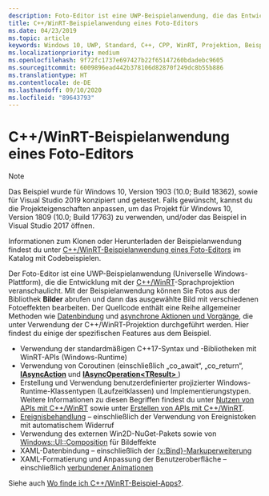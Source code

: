 ```yaml
---
description: Foto-Editor ist eine UWP-Beispielanwendung, die das Entwickeln von Apps mit der C++/WinRT-Programmiersprache veranschaulicht. Mit der Beispielanwendung kannst du Fotos aus der Bibliothek „Bilder“ abrufen und dann das ausgewählte Bild mit verschiedenen Fotoeffekten bearbeiten.
title: C++/WinRT-Beispielanwendung eines Foto-Editors
ms.date: 04/23/2019
ms.topic: article
keywords: Windows 10, UWP, Standard, C++, CPP, WinRT, Projektion, Beispiel, Anwendung, Beispielanwendung, Foto, Editor, Foto-Editor
ms.localizationpriority: medium
ms.openlocfilehash: 9f72fc1737e697427b22f65147260bdadebc9605
ms.sourcegitcommit: 6009896ead442b378106d82870f249dc8b55b886
ms.translationtype: HT
ms.contentlocale: de-DE
ms.lasthandoff: 09/10/2020
ms.locfileid: "89643793"
---
```

# <a name="photo-editor-cwinrt-sample-application"></a>C++/WinRT-Beispielanwendung eines Foto-Editors

> [!NOTE]
> Das Beispiel wurde für Windows 10, Version 1903 (10.0; Build 18362), sowie für Visual Studio 2019 konzipiert und getestet. Falls gewünscht, kannst du die Projekteigenschaften anpassen, um das Projekt für Windows 10, Version 1809 (10.0; Build 17763) zu verwenden, und/oder das Beispiel in Visual Studio 2017 öffnen.

Informationen zum Klonen oder Herunterladen der Beispielanwendung findest du unter [C++/WinRT-Beispielanwendung eines Foto-Editors](/samples/microsoft/windows-appsample-photo-editor/photo-editor-cwinrt-sample-application/) im Katalog mit Codebeispielen.

Der Foto-Editor ist eine UWP-Beispielanwendung (Universelle Windows-Plattform), die die Entwicklung mit der [C++/WinRT](intro-to-using-cpp-with-winrt.md)-Sprachprojektion veranschaulicht. Mit der Beispielanwendung können Sie Fotos aus der Bibliothek **Bilder** abrufen und dann das ausgewählte Bild mit verschiedenen Fotoeffekten bearbeiten. Der Quellcode enthält eine Reihe allgemeiner Methoden wie [Datenbindung](binding-property.md) und [asynchrone Aktionen und Vorgänge](concurrency.md), die unter Verwendung der C++/WinRT-Projektion durchgeführt werden. Hier findest du einige der spezifischen Features aus dem Beispiel.

- Verwendung der standardmäßigen C++17-Syntax und -Bibliotheken mit WinRT-APIs (Windows-Runtime)
- Verwendung von Coroutinen (einschließlich „co_await“, „co_return“, [**IAsyncAction**](/uwp/api/windows.foundation.iasyncaction) und [**IAsyncOperation&lt;TResult&gt;** ](/uwp/api/windows.foundation.iasyncoperation-1))
- Erstellung und Verwendung benutzerdefinierter projizierter Windows-Runtime-Klassentypen (Laufzeitklassen) und Implementierungstypen. Weitere Informationen zu diesen Begriffen findest du unter [Nutzen von APIs mit C++/WinRT](consume-apis.md) sowie unter [Erstellen von APIs mit C++/WinRT](author-apis.md).
- [Ereignisbehandlung](handle-events.md) – einschließlich der Verwendung von Ereignistoken mit automatischem Widerruf
- Verwendung des externen Win2D-NuGet-Pakets sowie von [Windows::UI::Composition](/uwp/api/windows.ui.composition) für Bildeffekte
- XAML-Datenbindung – einschließlich der [{x:Bind}-Markuperweiterung](../xaml-platform/x-bind-markup-extension.md)
- XAML-Formatierung und Anpassung der Benutzeroberfläche – einschließlich [verbundener Animationen](../design/motion/connected-animation.md)

Siehe auch [Wo finde ich C++/WinRT-Beispiel-Apps?](/windows/uwp/cpp-and-winrt-apis/faq#where-can-i-find-cwinrt-sample-apps).